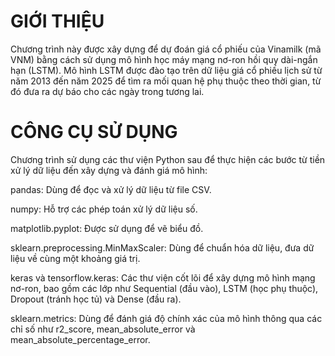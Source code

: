 

# GIỚI THIỆU

Chương trình này được xây dựng để dự đoán giá cổ phiếu của Vinamilk (mã VNM) bằng cách sử dụng mô hình học máy mạng nơ-ron hồi quy dài-ngắn hạn (LSTM). Mô hình LSTM được đào tạo trên dữ liệu giá cổ phiếu lịch sử từ năm 2013 đến năm 2025 để tìm ra mối quan hệ phụ thuộc theo thời gian, từ đó đưa ra dự báo cho các ngày trong tương lai.


# CÔNG CỤ SỬ DỤNG
Chương trình sử dụng các thư viện Python sau để thực hiện các bước từ tiền xử lý dữ liệu đến xây dựng và đánh giá mô hình:

pandas: Dùng để đọc và xử lý dữ liệu từ file CSV.

numpy: Hỗ trợ các phép toán xử lý dữ liệu số.

matplotlib.pyplot: Được sử dụng để vẽ biểu đồ.

sklearn.preprocessing.MinMaxScaler: Dùng để chuẩn hóa dữ liệu, đưa dữ liệu về cùng một khoảng giá trị.

keras và tensorflow.keras: Các thư viện cốt lõi để xây dựng mô hình mạng nơ-ron, bao gồm các lớp như Sequential (đầu vào), LSTM (học phụ thuộc), Dropout (tránh học tủ) và Dense (đầu ra).

sklearn.metrics: Dùng để đánh giá độ chính xác của mô hình thông qua các chỉ số như r2_score, mean_absolute_error và mean_absolute_percentage_error.



